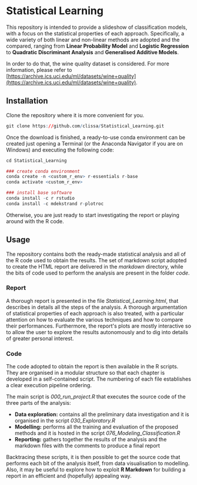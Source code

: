 # Statistical Learning
This repository is intended to provide a slideshow of classification models, with a focus on the statistical properties of each approach. Specifically, a wide variety of both linear and non-linear methods are adopted and the compared, ranging from **Linear Probability Model** and **Logistic Regression** to **Quadratic Discriminant Analysis** and **Generalised Additive Models**.

In order to do that, the wine quality dataset is considered. For more information, please refer to [https://archive.ics.uci.edu/ml/datasets/wine+quality](https://archive.ics.uci.edu/ml/datasets/wine+quality).

## Installation

Clone the repository where it is more convenient for you.

```r
git clone https://github.com/clissa/Statistical_Learning.git

```

Once the download is finished, a ready-to-use conda environment can be created just opening a Terminal (or the Anaconda Navigator if you are on Windows) and executing the following code:

```r
cd Statistical_Learning

### create conda environment
conda create -n <custom_r_env> r-essentials r-base
conda activate <custom_r_env>

### install base software
conda install -c r rstudio
conda install -c mdekstrand r-plotroc
```

Otherwise, you are just ready to start investigating the report or playing around with the R code.

## Usage
The repository contains both the ready-made statistical analysis and all of the R code used to obtain the results. The set of markdown script adopted to create the HTML report are delivered in the *markdown* directory, while the bits of code used to perform the analysis are present in the folder *code*.

### Report
A thorough report is presented in the file *Statistical_Learning.html*, that describes in details all the steps of the analysis. A thorough argumentation of statistical properties of each approach is also treated, with a particular attention on how to evaluate the various techniques and how to compare their performances. 
Furthermore, the report's plots are mostly interactive so to allow the user to explore the results autonomously and to dig into details of greater personal interest.

### Code
The code adopted to obtain the report is then available in the R scripts. They are organised in a modular structure so that each chapter is developed in a self-contained script. The numbering of each file establishes a clear execution pipeline ordering. 

The main script is *000_run_project.R* that executes the source code of the three parts of the analysis:
- **Data exploration:** contains all the preliminary data investigation and it is organised in the script *030_Exploratory.R*
- **Modelling:** performs all the training and evaluation of the proposed methods and it is hosted in the script *076_Modeling_Classification.R*
- **Reporting:** gathers together the results of the analysis and the markdown files with the comments to produce a final report

Backtracing these scripts, it is then possible to get the source code that performs each bit of the analysis itself, from data visualisation to modelling. Also, it may be useful to explore how to exploit **R Markdown** for building a report in an efficient and (hopefully) appealing way.
